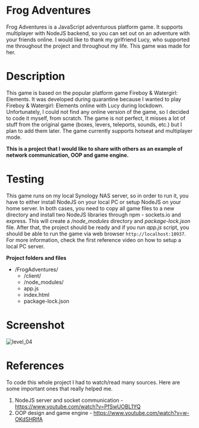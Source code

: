 # Frog Adventures
Frog Adventures is a JavaScript adventurous platform game. It supports multiplayer with NodeJS backend, so you can set out on an adventure with your friends online. I would like to thank my girlfriend Lucy, who supported me throughout the project and throughout my life. This game was made for her. 

# Description
This game is based on the popular platform game Fireboy & Watergirl: Elements. It was developed during quarantine because I wanted to play Fireboy & Watergirl: Elements online with Lucy during lockdown. Unfortunately, I could not find any online version of the game, so I decided to code it myself, from scratch. The game is not perfect, it misses a lot of stuff from the original game (boxes, levers, teleports, sounds, etc.) but I plan to add them later. The game currently supports hotseat and multiplayer mode.

**This is a project that I would like to share with others as an example of network communication, OOP and game engine.**

# Testing
This game runs on my local Synology NAS server, so in order to run it, you have to either install NodeJS on your local PC or setup NodeJS on your home server. In both cases, you need to copy all game files to a new directory and install two NodeJS libraries through npm - sockets.io and express. This will create a */node_modules* directory and *package-lock.json* file. After that, the project should be ready and if you run *app.js* script, you should be able to run the game via web browser ```http://localhost:10937```. For more information, check the first reference video on how to setup a local PC server.

**Project folders and files**
- /FrogAdventures/
   - /client/
   - /node_modules/
   - app.js
   - index.html
   - package-lock.json

# Screenshot
![level_04](https://user-images.githubusercontent.com/35463969/153768350-e1fe3e78-ab21-4a39-bc5e-f411da41db19.JPG)

# References
To code this whole project I had to watch/read many sources. Here are some important ones that really helped me.
1. NodeJS server and socket communication - https://www.youtube.com/watch?v=PfSwUOBL1YQ
2. OOP design and game engine - https://www.youtube.com/watch?v=w-OKdSHRlfA

